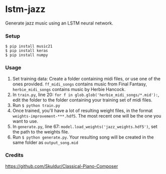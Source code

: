 # lstm-jazz
Generate jazz music using an LSTM neural network.

### Setup
```
$ pip install music21
$ pip install keras
$ pip install numpy 
```

### Usage
1. Set training data: Create a folder containing midi files, or use one of the ones provided. `ff_midi_songs` contains music from Final Fantasy, `herbie_midi_songs` contains music by Herbie Hancock. 
2. In `train.py`, line 20: `for f in glob.glob('herbie_midi_songs/*.mid'):`, edit the folder to the folder containing your training set of midi files.
3. Run `$ python train.py`
4. Once trained, you'll have a lot of resulting weight files, in the format `weights-improvement-***.hdf5`. The most recent one will be the one you want to use.
5. In `generate.py`, line 67: `model.load_weights('jazz_weights.hdf5')`, set the path to the weights file.
6. Run `$ python generate.py`. Your resulting song will be created in the same folder as `output_song.mid`

### Credits
https://github.com/Skuldur/Classical-Piano-Composer 
